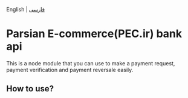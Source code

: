 English | [فارسی](./README_fa.md)

# Parsian E-commerce(PEC.ir) bank api

This is a node module that you can use to make a payment request, payment verification and payment reversale easily.

## How to use?
